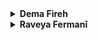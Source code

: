 
<details>
  <summary><b>Dema Fireh</b></summary>

<details>
    <summary><b>Avanîya Lebatî</b></summary>

###  Kesê Yekemîn

#### Hekjimar

##### Erênî
Ez dibînim ko tu direcifî
Ez Şerlok Holmes im

##### Neyînî
Ne ji ber sermayê ez direcifim

#### Pirjimar

##### Erênî

Em pê dizanin

##### Neyînî

###  Kesê Duyemîn

#### Erênî


#### Neyînî

###  Kesê Sêyemîn

#### Erênî

#### Neyînî
</details>

<details>
    <summary><b>Avanîya Tebatî</b></summary>

###  Kesê Yekemîn

#### Erênî


#### Neyînî


###  Kesê Duyemîn

#### Erênî


#### Neyînî

###  Kesê Sêyemîn

#### Erênî

Jê re heta îro jî, di nav kurdan de Zend-avesta jî tê gotin.
Hin caran ev peyv ji bo mirovên mirî jî tê gotin.
Katolîk ew kesî ji dêra katolîk, ango roma-katolîk, re tê gotin.
Tê gotin ku Küçük ji arşîvên Fransî nivîsaran werdigerîne û wekî nêrînan xwe diweşîne.
Tê gotin ku li ser matematîkê pirtûkeke mazin nivîsandiya.
Di nav xalkê de weke vegotinekê tê gotin ku "Şahmaran deh hezar sal jîn bû. "


#### Neyînî
</details>

<details>
    <summary><b>Avanîya Dançêker</b></summary>


###  Kesê Yekemîn

#### Erênî

#### Neyînî

###  Kesê Duyemîn

#### Erênî

#### Neyînî

###  Kesê Sêyemîn

#### Erênî

#### Neyînî
</details>
</details>

<details>
    <summary><b>Raveya Fermanî</b></summary>

#### Erênî

#### Neyînî
Bi ketina dijminê xwe kêfxweş nebe û bi terpilîna wî dilgeş nebe.

</details>
